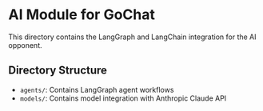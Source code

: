 # AI Module for GoChat

This directory contains the LangGraph and LangChain integration for the AI opponent.

## Directory Structure

- `agents/`: Contains LangGraph agent workflows
- `models/`: Contains model integration with Anthropic Claude API

